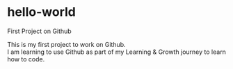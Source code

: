 # hello-world
First Project on Github

This is my first project to work on Github.  
I am learning to use Github as part of my Learning & Growth journey to learn how to code.
